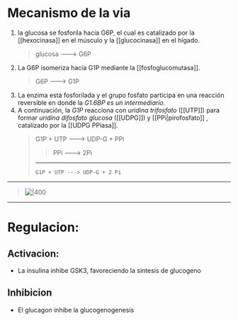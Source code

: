 # Mecanismo de la via

1. la glucosa se fosforila hacia G6P, el cual es catalizado por la [[hexocinasa]] en el músculo y la [[glucocinasa]] en el hígado.
    > glucosa ---> G6P
2. La G6P isomeriza hacia G1P mediante la [[fosfoglucomutasa]].
    > G6P ---> G1P
3. La enzima está fosforilada y el grupo fosfato participa en una reacción reversible en donde la _G1.6BP es un intermediario._
4. A continuación, la _G1P_ reacciona con *uridina trifosfato* ([[UTP]]) para formar *uridina difosfato glucosa* ([[UDPG]]) y [[PPi|pirofosfato]] , catalizado por la [[UDPG PPiasa]].
    > G1P + UTP ---> UDP-G + PPi
    >
    > > PPi ---> 2Pi				
    >
    > ***
    >
    > `G1P + UTP ---> UDP-G + 2 Pi`

---

> ![|400](https://i.imgur.com/4ewj7Sl.png)

---

# Regulacion:
## Activacion:
- La insulina inhibe GSK3, favoreciendo la sintesis de glucogeno
## Inhibicion
- El glucagon inhibe la glucogenogenesis